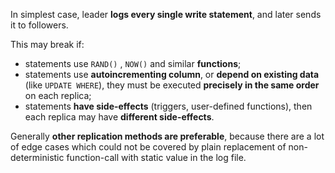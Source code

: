 In simplest case, leader **logs every single write statement**, and later sends it to followers.

This may break if:
- statements use `RAND()` , `NOW()` and similar **functions**;
- statements use **autoincrementing column**, or **depend on existing data** (like `UPDATE WHERE`), they must be executed  **precisely in the same order** on each replica;
- statements **have side-effects** (triggers, user-defined functions), then each replica may have **different side-effects**.

Generally **other replication methods are preferable**, because there are a lot of edge cases which could not be covered by plain replacement of non-deterministic function-call with static value in the log file.